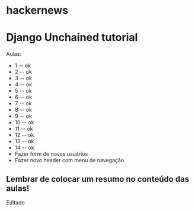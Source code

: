 hackernews
==========

# Django Unchained tutorial

Aulas:
* 1 -- ok
* 2 -- ok
* 3 -- ok
* 4 -- ok
* 5 -- ok
* 6 -- ok
* 7 -- ok
* 8 -- ok
* 9 -- ok
* 10 -- ok
* 11 -- ok
* 12 -- ok
* 13 -- ok
* 14 -- ok
* Fazer form de novos usuários
* Fazer novo header com menu de navegação

## Lembrar de colocar um resumo no conteúdo das aulas!

Editado
